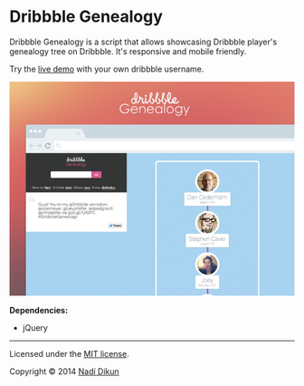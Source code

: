 Dribbble Genealogy
==================

Dribbble Genealogy is a script that allows showcasing Dribbble player's genealogy tree on Dribbble.
It's responsive and mobile friendly.

Try the [live demo](http://nadikun.com/code/dribbble-genealogy/) with your own dribbble username.

![](dribbble-genealogy.jpg?raw=true)

**Dependencies:**
- jQuery

----------------
Licensed under the [MIT license](http://www.opensource.org/licenses/mit-license.php).

Copyright © 2014 [Nadí Dikun](https://nadikun.com)
